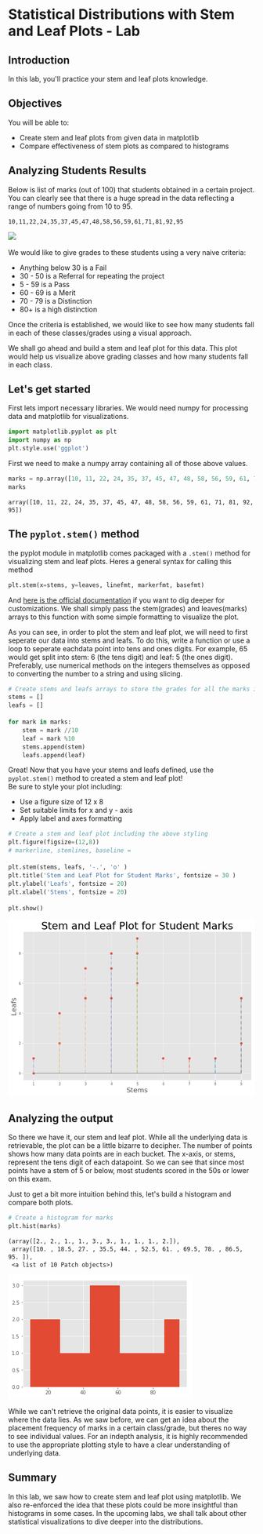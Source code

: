 
# Statistical Distributions with Stem and Leaf Plots - Lab

## Introduction

In this lab, you'll practice your stem and leaf plots knowledge.

## Objectives

You will be able to:

* Create stem and leaf plots from given data in matplotlib
* Compare effectiveness of stem plots as compared to histograms

## Analyzing Students Results

Below is list of marks (out of 100) that students obtained in a certain project. You can clearly see that there is a huge spread in the data reflecting a range of numbers going from 10 to 95. 

```
10,11,22,24,35,37,45,47,48,58,56,59,61,71,81,92,95
```
![](http://www.dasportsvault.com/wp-content/uploads/2016/05/results_icon.jpg?w=240)

We would like to give grades to these students using a very naive criteria:
* Anything below 30 is a Fail
* 30 - 50 is a Referral for repeating the project
* 5 - 59 is a Pass
* 60 - 69 is a Merit
* 70 - 79 is a Distinction
* 80+ is a high distinction

Once the criteria is established, we would like to see how many students fall in each of these classes/grades using a visual approach.

We shall go ahead and build a stem and leaf plot for this data. This plot would help us visualize above grading classes and how many students fall in each class.

## Let's get started 
First lets import necessary libraries. We would need numpy for processing data and matplotlib for visualizations. 


```python
import matplotlib.pyplot as plt
import numpy as np
plt.style.use('ggplot')
```

First we need to make a numpy array containing all of those above values.


```python
marks = np.array([10, 11, 22, 24, 35, 37, 45, 47, 48, 58, 56, 59, 61, 71, 81, 92, 95])
marks
```




    array([10, 11, 22, 24, 35, 37, 45, 47, 48, 58, 56, 59, 61, 71, 81, 92, 95])



##  The `pyplot.stem()`  method

the pyplot module in matplotlib comes packaged with a `.stem()` method for visualizing stem and leaf plots. Heres a general syntax for calling this method
```python
plt.stem(x=stems, y=leaves, linefmt, markerfmt, basefmt)
```
And [here is the official documentation](https://matplotlib.org/api/_as_gen/matplotlib.pyplot.stem.html) if you want to dig deeper for customizations. We shall simply pass the stem(grades) and leaves(marks) arrays to this function with some simple formatting to visualize the plot.

As you can see, in order to plot the stem and leaf plot, we will need to first seperate our data into stems and leafs.
To do this, write a function or use a loop to seperate eachdata point into tens and ones digits. For example, 65 would get split into stem: 6 (the tens digit) and leaf: 5 (the ones digit). Preferably, use numerical methods on the integers themselves as opposed to converting the number to a string and using slicing.


```python
# Create stems and leafs arrays to store the grades for all the marks in marks array, in the same order.
stems = []
leafs = []

for mark in marks:
    stem = mark //10
    leaf = mark %10
    stems.append(stem)
    leafs.append(leaf)
```

Great! Now that you have your stems and leafs defined, use the `pyplot.stem()` method to created a stem and leaf plot!   
Be sure to style your plot including:

* Use a figure size of 12 x 8
* Set suitable limits for x and y - axis 
* Apply label and axes formatting 


```python
# Create a stem and leaf plot including the above styling
plt.figure(figsize=(12,8))
# markerline, stemlines, baseline = 

plt.stem(stems, leafs, '-.', 'o' )
plt.title('Stem and Leaf Plot for Student Marks', fontsize = 30 )
plt.ylabel('Leafs', fontsize = 20)
plt.xlabel('Stems', fontsize = 20)

plt.show()
```


![png](index_files/index_8_0.png)


## Analyzing the output
So there we have it, our stem and leaf plot. While all the underlying data is retrievable, the plot can be a little bizarre to decipher. The number of points shows how many data points are in each bucket. The x-axis, or stems, represent the tens digit of each datapoint. So we can see that since most points have a stem of 5 or below, most students scored in the 50s or lower on this exam.

Just to get a bit more intuition behind this, let's build a histogram and compare both plots.


```python
# Create a histogram for marks
plt.hist(marks)
```




    (array([2., 2., 1., 1., 3., 3., 1., 1., 1., 2.]),
     array([10. , 18.5, 27. , 35.5, 44. , 52.5, 61. , 69.5, 78. , 86.5, 95. ]),
     <a list of 10 Patch objects>)




![png](index_files/index_10_1.png)


While we can't retrieve the original data points, it is easier to visualize where the data lies. As we saw before, we can get an idea about the placement frequency  of marks in a certain class/grade, but theres no way to see individual values. For an indepth analysis, it is highly recommended to use the appropriate plotting style to have a clear understanding of underlying data. 

## Summary

In this lab, we saw how to create stem and leaf plot using matplotlib. We also re-enforced the idea that these plots could be more insightful than histograms in some cases. In the upcoming labs, we shall talk about other statistical visualizations to dive deeper into the distributions.
